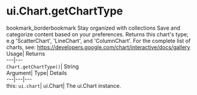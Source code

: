  
#  ui.Chart.getChartType
bookmark_borderbookmark Stay organized with collections  Save and categorize content based on your preferences. 
Returns this chart's type; e.g 'ScatterChart', 'LineChart', and 'ColumnChart'. For the complete list of charts, see: https://developers.google.com/chart/interactive/docs/gallery 
Usage| Returns  
---|---  
`Chart.getChartType()`| String  
Argument| Type| Details  
---|---|---  
this: `ui.chart`| ui.Chart| The ui.Chart instance.  
